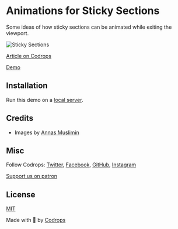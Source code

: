 # Animations for Sticky Sections

Some ideas of how sticky sections can be animated while exiting the viewport.

![Sticky Sections](https://codrops-1f606.kxcdn.com/codrops/wp-content/uploads/2024/01/stickycardnewfeatured.gif?x36933)

[Article on Codrops](https://tympanus.net/codrops/?p=75532)

[Demo](http://tympanus.net/Development/StickySections/)

## Installation

Run this demo on a [local server](https://developer.mozilla.org/en-US/docs/Learn/Common_questions/Tools_and_setup/set_up_a_local_testing_server).

## Credits

- Images by [Annas Muslimin](https://www.vecteezy.com/members/annazdsgn)

## Misc

Follow Codrops: [Twitter](http://www.twitter.com/codrops), [Facebook](http://www.facebook.com/codrops), [GitHub](https://github.com/codrops), [Instagram](https://www.instagram.com/codropsss/)

[Support us on patron](https://www.patreon.com/codrops)

## License
[MIT](LICENSE)

Made with :blue_heart:  by [Codrops](http://www.codrops.com)





